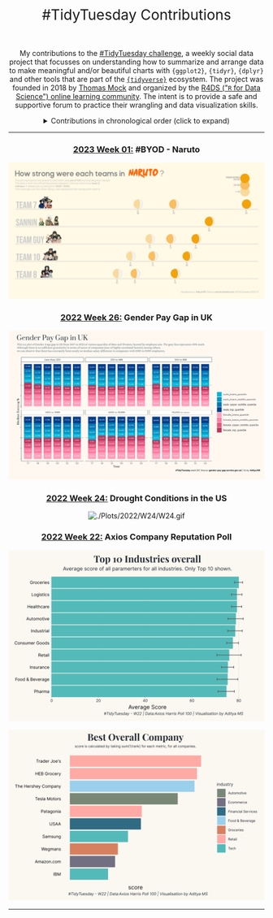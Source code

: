 <h1 style="font-weight:normal" align="center">
  &nbsp;#TidyTuesday Contributions&nbsp;
</h1>

<div align="center">



</div>

<div align="center">
  <br>

My contributions to the [#TidyTuesday challenge](https://github.com/rfordatascience/tidytuesday), a weekly social data project that focusses on understanding how to summarize and arrange data to make meaningful and/or beautiful charts with `{ggplot2}`, `{tidyr}`, `{dplyr}` and other tools that are part of the [`{tidyverse}`](https://www.tidyverse.org/) ecosystem. The project was founded in 2018 by [Thomas Mock](https://thomasmock.netlify.com/) and organized by the [R4DS ("`R` for Data Science") online learning community](https://twitter.com/r4dscommunity). The intent is to provide a safe and supportive forum to practice their wrangling and data visualization skills.  




<details>
  <summary>Contributions in chronological order (click to expand)</summary>

<!-- toc -->
2023-01-03 [\#BYOD - Naruto](https://github.com/im-AMS/TidyTuesdays/blob/main/Plots/2023/W01)

2022-06-28 [Gender Pay Gap in UK](https://github.com/im-AMS/TidyTuesdays/blob/main/Plots/2022/W26)

2022-06-14 [Drought Conditions in the US](https://github.com/im-AMS/TidyTuesdays/blob/main/Plots/2022/W24)

2022-05-31 [Axios Company Reputation Poll](https://github.com/im-AMS/TidyTuesdays/blob/main/Plots/2022/W22)

<!-- tocstop -->

</details>

***
### [2023 Week 01:](https://github.com/im-AMS/TidyTuesdays/blob/main/Plots/2023/W01) \#BYOD - Naruto

![./Plots/2023/W01/2023_01_FR.png](https://github.com/im-AMS/TidyTuesdays/blob/main/Plots/2023/W01/2023_01_FR.png)

### [2022 Week 26:](https://github.com/im-AMS/TidyTuesdays/blob/main/Plots/2022/W26) Gender Pay Gap in UK

![./Plots/2022/W26/W26.png](https://github.com/im-AMS/TidyTuesdays/blob/main/Plots/2022/W26/W26.png)

### [2022 Week 24:](https://github.com/im-AMS/TidyTuesdays/blob/main/Plots/2022/W24) Drought Conditions in the US 

![./Plots/2022/W24/W24.gif](https://github.com/im-AMS/TidyTuesdays/blob/main/Plots/2022/W24/W24.gif)

### [2022 Week 22:](https://github.com/im-AMS/TidyTuesdays/blob/main/Plots/2022/W22) Axios Company Reputation Poll 

![./Plots/2022/W22/W22-p1.png](https://github.com/im-AMS/TidyTuesdays/blob/main/Plots/2022/W22/W22-p1.png)

![./Plots/2022/W22/W22-p2.png](https://github.com/im-AMS/TidyTuesdays/blob/main/Plots/2022/W22/W22-p2.png)



***










